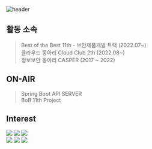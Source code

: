 ![header](https://capsule-render.vercel.app/api?type=waving&color=gradient&height=300&section=header&text=Floodnut&fontAlign=75&fontSize=70&desc=I%27m%20gonna%20make%20it&descAlign=75)

## 활동 소속
> Best of the Best 11th - 보안제품개발 트랙 (2022.07~)  
> 클라우드 동아리 Cloud Club 2th (2022.08~)  
> 정보보안 동아리 CASPER (2017 ~ 2022)  


## ON-AIR 
> Spring Boot API SERVER  
> BoB 11th Project

## Interest  
<p align="left">
<img src="https://img.shields.io/badge/Javascript-e6d419?style=flat-square&logo=javascript&logoColor=white"/>  
<img src="https://img.shields.io/badge/Python-054480?style=flat-square&logo=python&logoColor=white"/>
<img src="https://img.shields.io/badge/Java-711680?style=flat-square&logo=java&logoColor=white"/>
  <br>
<img src="https://img.shields.io/badge/Nodejs-18ba1e?style=flat-square&logo=node.js&logoColor=white"/>
<img src="https://img.shields.io/badge/Security-0f0f0f?style=flat-square&logo=attack&logoColor=white"/>
<img src="https://img.shields.io/badge/Spring%20Boot-06e00c?style=flat-square&logo=spring&logoColor=white"/>
</p>
